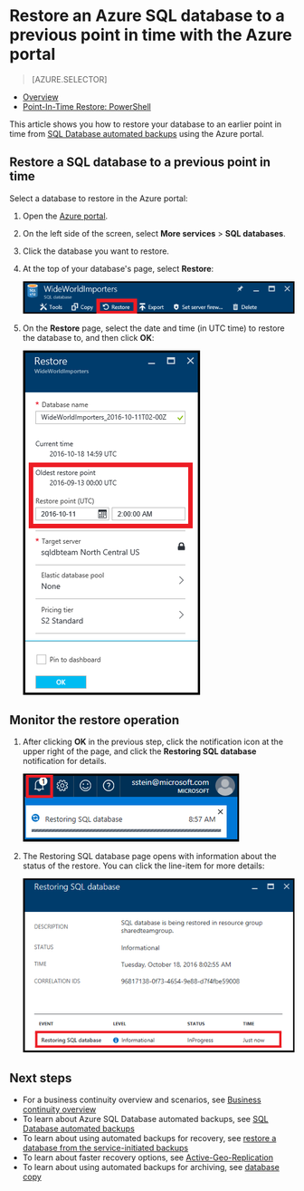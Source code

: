 <properties
	pageTitle="Restore an Azure SQL database to a previous point in time (Azure portal) | Microsoft Azure"
	description="Restore an Azure SQL database to a previous point in time."
	services="sql-database"
	documentationCenter=""
	authors="stevestein"
	manager="jhubbard"
	editor=""/>

<tags
	ms.service="sql-database"
	ms.devlang="NA"
	ms.date="10/18/2016"
	ms.author="sstein"
	ms.workload="NA"
	ms.topic="article"
	ms.tgt_pltfrm="NA"/>


# Restore an Azure SQL database to a previous point in time with the Azure portal


> [AZURE.SELECTOR]
- [Overview](sql-database-recovery-using-backups.md)
- [Point-In-Time Restore: PowerShell](sql-database-point-in-time-restore-powershell.md)

This article shows you how to restore your database to an earlier point in time from [SQL Database automated backups](sql-database-automated-backups.md) using the Azure portal.

## Restore a SQL database to a previous point in time

Select a database to restore in the Azure portal:

1.	Open the [Azure portal](https://portal.azure.com).
2.  On the left side of the screen, select **More services** > **SQL databases**.
3.  Click the database you want to restore.
4.  At the top of your database's page, select **Restore**:

    ![Restore an Azure SQL database](./media/sql-database-point-in-time-restore-portal/restore.png)

5.  On the **Restore** page, select the date and time (in UTC time) to restore the database to, and then click **OK**:

    ![Restore an Azure SQL database](./media/sql-database-point-in-time-restore-portal/restore-details.png)

## Monitor the restore operation

1. After clicking **OK** in the previous step, click the notification icon at the upper right of the page, and click the **Restoring SQL database** notification for details.

    ![Restore an Azure SQL database](./media/sql-database-point-in-time-restore-portal/notification-icon.png)

2. The Restoring SQL database page opens with information about the status of the restore. You can click the line-item for more details:

    ![Restore an Azure SQL database](./media/sql-database-point-in-time-restore-portal/inprogress.png)

 

## Next steps

- For a business continuity overview and scenarios, see [Business continuity overview](sql-database-business-continuity.md)
- To learn about Azure SQL Database automated backups, see [SQL Database automated backups](sql-database-automated-backups.md)
- To learn about using automated backups for recovery, see [restore a database from the service-initiated backups](sql-database-recovery-using-backups.md)
- To learn about faster recovery options, see [Active-Geo-Replication](sql-database-geo-replication-overview.md)  
- To learn about using automated backups for archiving, see [database copy](sql-database-copy.md)
